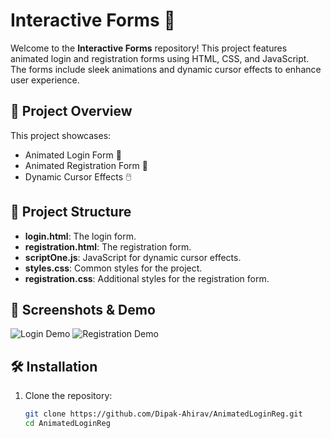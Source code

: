 # Interactive Forms 🌟

Welcome to the **Interactive Forms** repository! This project features animated login and registration forms using HTML, CSS, and JavaScript. The forms include sleek animations and dynamic cursor effects to enhance user experience.

## 🚀 Project Overview

This project showcases:
- Animated Login Form 🔑
- Animated Registration Form 📝
- Dynamic Cursor Effects 🖱️

## 📂 Project Structure

- **login.html**: The login form.
- **registration.html**: The registration form.
- **scriptOne.js**: JavaScript for dynamic cursor effects.
- **styles.css**: Common styles for the project.
- **registration.css**: Additional styles for the registration form.

## 📸 Screenshots & Demo

![Login Demo](Images/LoginScreen.gif)
![Registration Demo](Images/RegistrationScreeen.gif)

## 🛠️ Installation

1. Clone the repository:
   ```sh
   git clone https://github.com/Dipak-Ahirav/AnimatedLoginReg.git
   cd AnimatedLoginReg
